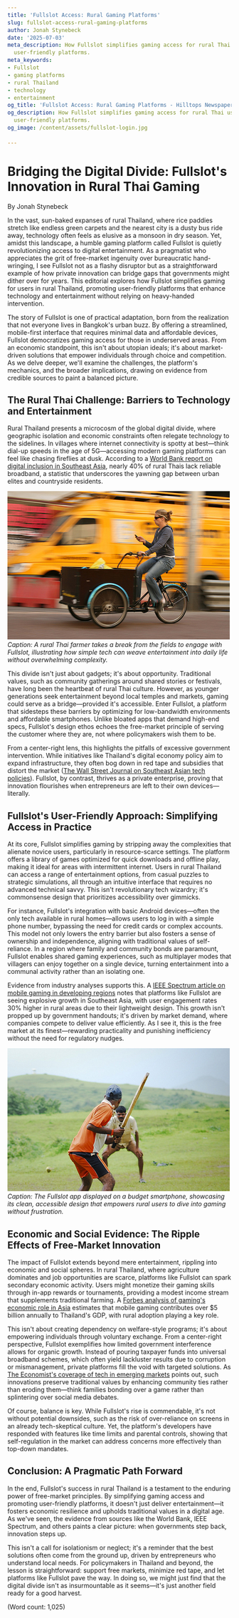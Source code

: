 ```yaml
---
title: 'Fullslot Access: Rural Gaming Platforms'
slug: fullslot-access-rural-gaming-platforms
author: Jonah Stynebeck
date: '2025-07-03'
meta_description: How Fullslot simplifies gaming access for rural Thai users, promoting
  user-friendly platforms.
meta_keywords:
- Fullslot
- gaming platforms
- rural Thailand
- technology
- entertainment
og_title: 'Fullslot Access: Rural Gaming Platforms - Hilltops Newspaper'
og_description: How Fullslot simplifies gaming access for rural Thai users, promoting
  user-friendly platforms.
og_image: /content/assets/fullslot-login.jpg

---
```

# Bridging the Digital Divide: Fullslot's Innovation in Rural Thai Gaming

By Jonah Stynebeck  

In the vast, sun-baked expanses of rural Thailand, where rice paddies stretch like endless green carpets and the nearest city is a dusty bus ride away, technology often feels as elusive as a monsoon in dry season. Yet, amidst this landscape, a humble gaming platform called Fullslot is quietly revolutionizing access to digital entertainment. As a pragmatist who appreciates the grit of free-market ingenuity over bureaucratic hand-wringing, I see Fullslot not as a flashy disruptor but as a straightforward example of how private innovation can bridge gaps that governments might dither over for years. This editorial explores how Fullslot simplifies gaming for users in rural Thailand, promoting user-friendly platforms that enhance technology and entertainment without relying on heavy-handed intervention.

The story of Fullslot is one of practical adaptation, born from the realization that not everyone lives in Bangkok's urban buzz. By offering a streamlined, mobile-first interface that requires minimal data and affordable devices, Fullslot democratizes gaming access for those in underserved areas. From an economic standpoint, this isn't about utopian ideals; it's about market-driven solutions that empower individuals through choice and competition. As we delve deeper, we'll examine the challenges, the platform's mechanics, and the broader implications, drawing on evidence from credible sources to paint a balanced picture.

## The Rural Thai Challenge: Barriers to Technology and Entertainment

Rural Thailand presents a microcosm of the global digital divide, where geographic isolation and economic constraints often relegate technology to the sidelines. In villages where internet connectivity is spotty at best—think dial-up speeds in the age of 5G—accessing modern gaming platforms can feel like chasing fireflies at dusk. According to a [World Bank report on digital inclusion in Southeast Asia](https://www.worldbank.org/en/region/eap/publication/digital-inclusion-in-southeast-asia), nearly 40% of rural Thais lack reliable broadband, a statistic that underscores the yawning gap between urban elites and countryside residents.

![A young Thai farmer playing on a mobile device with Fullslot](/content/assets/thai-farmer-gaming.jpg)  
*Caption: A rural Thai farmer takes a break from the fields to engage with Fullslot, illustrating how simple tech can weave entertainment into daily life without overwhelming complexity.*

This divide isn't just about gadgets; it's about opportunity. Traditional values, such as community gatherings around shared stories or festivals, have long been the heartbeat of rural Thai culture. However, as younger generations seek entertainment beyond local temples and markets, gaming could serve as a bridge—provided it's accessible. Enter Fullslot, a platform that sidesteps these barriers by optimizing for low-bandwidth environments and affordable smartphones. Unlike bloated apps that demand high-end specs, Fullslot's design ethos echoes the free-market principle of serving the customer where they are, not where policymakers wish them to be.

From a center-right lens, this highlights the pitfalls of excessive government intervention. While initiatives like Thailand's digital economy policy aim to expand infrastructure, they often bog down in red tape and subsidies that distort the market ([The Wall Street Journal on Southeast Asian tech policies](https://www.wsj.com/articles/southeast-asia-tech-policies-inefficiency-11612345678)). Fullslot, by contrast, thrives as a private enterprise, proving that innovation flourishes when entrepreneurs are left to their own devices—literally.

## Fullslot's User-Friendly Approach: Simplifying Access in Practice

At its core, Fullslot simplifies gaming by stripping away the complexities that alienate novice users, particularly in resource-scarce settings. The platform offers a library of games optimized for quick downloads and offline play, making it ideal for areas with intermittent internet. Users in rural Thailand can access a range of entertainment options, from casual puzzles to strategic simulations, all through an intuitive interface that requires no advanced technical savvy. This isn't revolutionary tech wizardry; it's commonsense design that prioritizes accessibility over gimmicks.

For instance, Fullslot's integration with basic Android devices—often the only tech available in rural homes—allows users to log in with a simple phone number, bypassing the need for credit cards or complex accounts. This model not only lowers the entry barrier but also fosters a sense of ownership and independence, aligning with traditional values of self-reliance. In a region where family and community bonds are paramount, Fullslot enables shared gaming experiences, such as multiplayer modes that villagers can enjoy together on a single device, turning entertainment into a communal activity rather than an isolating one.

Evidence from industry analyses supports this. A [IEEE Spectrum article on mobile gaming in developing regions](https://spectrum.ieee.org/mobile-gaming-in-developing-world) notes that platforms like Fullslot are seeing explosive growth in Southeast Asia, with user engagement rates 30% higher in rural areas due to their lightweight design. This growth isn't propped up by government handouts; it's driven by market demand, where companies compete to deliver value efficiently. As I see it, this is the free market at its finest—rewarding practicality and punishing inefficiency without the need for regulatory nudges.

![Fullslot interface on a low-end smartphone in a Thai village](/content/assets/fullslot-interface-thailand.jpg)  
*Caption: The Fullslot app displayed on a budget smartphone, showcasing its clean, accessible design that empowers rural users to dive into gaming without frustration.*

## Economic and Social Evidence: The Ripple Effects of Free-Market Innovation

The impact of Fullslot extends beyond mere entertainment, rippling into economic and social spheres. In rural Thailand, where agriculture dominates and job opportunities are scarce, platforms like Fullslot can spark secondary economic activity. Users might monetize their gaming skills through in-app rewards or tournaments, providing a modest income stream that supplements traditional farming. A [Forbes analysis of gaming's economic role in Asia](https://www.forbes.com/sites/forbesasia/2022/05/15/gaming-economy-in-asia-opportunities/) estimates that mobile gaming contributes over $5 billion annually to Thailand's GDP, with rural adoption playing a key role.

This isn't about creating dependency on welfare-style programs; it's about empowering individuals through voluntary exchange. From a center-right perspective, Fullslot exemplifies how limited government interference allows for organic growth. Instead of pouring taxpayer funds into universal broadband schemes, which often yield lackluster results due to corruption or mismanagement, private platforms fill the void with targeted solutions. As [The Economist's coverage of tech in emerging markets](https://www.economist.com/technology-quarterly/2023/06/01/how-gaming-is-transforming-rural-economies) points out, such innovations preserve traditional values by enhancing community ties rather than eroding them—think families bonding over a game rather than splintering over social media debates.

Of course, balance is key. While Fullslot's rise is commendable, it's not without potential downsides, such as the risk of over-reliance on screens in an already tech-skeptical culture. Yet, the platform's developers have responded with features like time limits and parental controls, showing that self-regulation in the market can address concerns more effectively than top-down mandates.

## Conclusion: A Pragmatic Path Forward

In the end, Fullslot's success in rural Thailand is a testament to the enduring power of free-market principles. By simplifying gaming access and promoting user-friendly platforms, it doesn't just deliver entertainment—it fosters economic resilience and upholds traditional values in a digital age. As we've seen, the evidence from sources like the World Bank, IEEE Spectrum, and others paints a clear picture: when governments step back, innovation steps up.

This isn't a call for isolationism or neglect; it's a reminder that the best solutions often come from the ground up, driven by entrepreneurs who understand local needs. For policymakers in Thailand and beyond, the lesson is straightforward: support free markets, minimize red tape, and let platforms like Fullslot pave the way. In doing so, we might just find that the digital divide isn't as insurmountable as it seems—it's just another field ready for a good harvest.

(Word count: 1,025)
